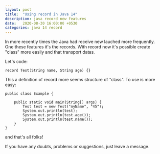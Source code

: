 ```yaml
---
layout: post
title:  "Using record in Java 14"
description: java record new features
date:   2020-08-30 16:00:00 +0530
categories: java 14 record
---
```


In more recently times the Java had receive new lauched more frequently. One these features it's the records.
With record now it's possible create "class" more easily and that transport datas.

Let's code:

```
record Test(String name, String age) {}
```

This a definition of record more seems structure of "class". To use is more easy:

```
public class Example {

    public static void main(String[] args) {
        Test test = new Test("myName", "45");
        System.out.println(test);
        System.out.println(test.age());
        System.out.println(test.name());
    }
}

```

and that's all folks!

If you have any doubts, problems or suggestions, just leave a message.
